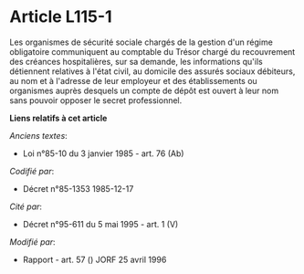 # Article L115-1

Les organismes de sécurité sociale chargés de la gestion d'un régime obligatoire communiquent au comptable du Trésor chargé
du recouvrement des créances hospitalières, sur sa demande, les informations qu'ils détiennent relatives à l'état civil, au
domicile des assurés sociaux débiteurs, au nom et à l'adresse de leur employeur et des établissements ou organismes auprès
desquels un compte de dépôt est ouvert à leur nom sans pouvoir opposer le secret professionnel.

**Liens relatifs à cet article**

_Anciens textes_:

  - Loi n°85-10 du 3 janvier 1985 - art. 76 (Ab)

_Codifié par_:

  - Décret n°85-1353 1985-12-17

_Cité par_:

  - Décret n°95-611 du 5 mai 1995 - art. 1 (V)

_Modifié par_:

  - Rapport - art. 57 () JORF 25 avril 1996
